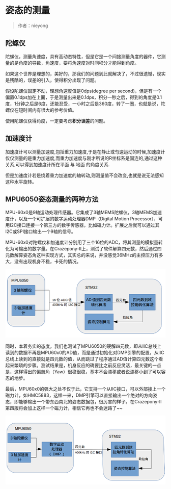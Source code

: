 
#  姿态的测量


> 作者：nieyong


## 陀螺仪
陀螺仪，测量角速度，具有高动态特性，但是它是一个间接测量角度的器件，它测量的是角度的导数，角速度，要将角速度对时间积分才能得到角度。

如果这个世界是理想的，美好的，那我们的问题到此就解决了，不过很遗憾，现实是残酷的，误差的引入，使得积分出现了问题。

假设陀螺仪固定不动，理想角速度值是0dps(degree per second)，但是有一个偏置0.1dps加在上面，于是测量出来是0.1dps，积分一秒之后，得到的角度是0.1度，1分钟之后是6度，还能忍受，一小时之后是360度，转了一圈，也就是说，陀螺仪在短时间内有很大的参考价值。

使用陀螺仪获得角度，一定要考虑**积分误差**的问题。

## 加速度计
加速度计可以测量加速度,包括重力加速度,于是在静止或匀速运动的时候,加速度计仅仅测量的是重力加速度,而重力加速度与刚才所说的R坐标系是固连的,通过这种关系,可以得到加速度计所在平面 与 地面 的角度关系.

但是加速度计若是绕着重力加速度的轴转动,则测量值不会改变,也就是说无法感知这种水平旋转。

## MPU6050姿态测量的两种方法
MPU-60x0是9轴运动处理传感器。它集成了3轴MEMS陀螺仪，3轴MEMS加速度计，以及一个可扩展的数字运动处理器DMP（Digital Motion Processor），可用I2C接口连接一个第三方的数字传感器，比如磁力计。扩展之后就可以通过其I2C或SPI接口输出一个9轴的信号。

MPU-60x0对陀螺仪和加速度计分别用了三个16位的ADC，将其测量的模拟量转化为可输出的数字量。在Crazepony-II上，测试了软件解算四元数，然后通过四元数解算姿态角这种实现方式，其实总的来说，并没感觉36MHz的主控压力有多大，没有出现机身不稳，卡死的情况。

![](/assets/img/mpu6050-quaternion.png)

同时，本着务实的态度，我们也测试了MPU6050的硬解四元数，即从IIC总线上读到的数据不再是MPU60x0的AD值，而是通过初始化对DMP引擎的配置，从IIC总线上读到的直接就是四元数的值，从而跳过了程序通过AD值计算四元数这个看起来繁琐的步骤。测试结果是，机身反应的确要比之前反应灵活，最关键的一点是，这样得出的偏航角（Yaw）很稳很稳，基本不会漂移或者说漂移小到了可以容忍的地步。

最后，MPU60x0的强大之处不仅于此，它支持一个从IIC接口，可以外部接上一个磁力计，如HMC5883，这样一来，DMP引擎可以直接输出一个绝对的方向姿态，即能够输出一个带东西南北的姿态数据包，很厉害的样子。在Crazepony-II第四版将会加上这样一个磁力计，相信它再也不会迷路了~~ 

![](/assets/img/mpu6050-quaternion-dmp.png)
